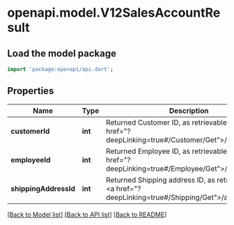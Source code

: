 # openapi.model.V12SalesAccountResult

## Load the model package
```dart
import 'package:openapi/api.dart';
```

## Properties
Name | Type | Description | Notes
------------ | ------------- | ------------- | -------------
**customerId** | **int** | Returned Customer ID, as retrievable from <a href=\"?deepLinking=true#/Customer/Get\">/api/Customer</a> | [optional] 
**employeeId** | **int** | Returned Employee ID, as retrievable from <a href=\"?deepLinking=true#/Employee/Get\">/api/Employee</a> | [optional] 
**shippingAddressId** | **int** | Returned Shipping address ID, as retrievable from <a href=\"?deepLinking=true#/Shipping/Get\">/api/Shipping</a> | [optional] 

[[Back to Model list]](../README.md#documentation-for-models) [[Back to API list]](../README.md#documentation-for-api-endpoints) [[Back to README]](../README.md)


